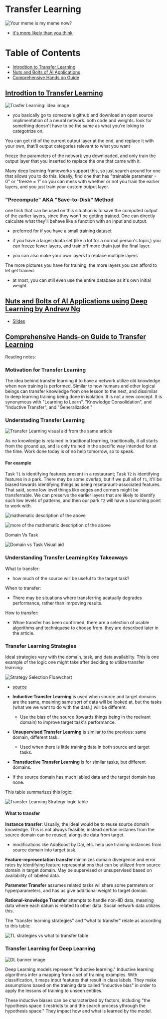 # Transfer Learning

![Your meme is my meme now?](https://cdn.imgchest.com/files/345xcw8ne87.jpg)
* [it's more likely than you think](https://www.youtube.com/watch?v=FQM13HkEfBk&index=20&list=PLkDaE6sCZn6Gl29AoE31iwdVwSG-KnDzF)

# Table of Contents

- [Introdtion to Transfer Learning](#introdtion-to-transfer-learning)
- [Nuts and Bolts of AI Applications](#nuts-and-bolts-of-ai-applications-using-deep-learning-by-andrew-ng)
- [Comprehensive Hands on Guide](#comprehensive-hands-on-guide-to-transfer-learning)


## [Introdtion to Transfer Learning](https://www.youtube.com/watch?v=FQM13HkEfBk&list=PLkDaE6sCZn6Gl29AoE31iwdVwSG-KnDzF&index=20:)

![Trasfer Learning: idea image](https://miro.medium.com/v2/resize:fit:1400/format:webp/1*Ww3AMxZeoiB84GVSRBr4Bw.png)

* you basically go to someone's github and download an open source implimentation of a neural network. both code and weights. look for something doesn't have to be the same as what you're loking to categotrize on.

You can get rid of the current output layer at the end, and replace it with your own, that'll output categories relevant to what you want

freeze the parameters of the network you downloaded, and only train the output layer that you inserted to replace the one that came with it.

Many deep learning frameworks support this, so just search around for one that allows you to do this. Ideally, find one that has "trainable parameter = 0" or "freeze = 1" so you can mess with whether or not you train the earlier layers, and you just train your custom output layer.


### "Precompute" AKA "Save-to-Disk" Method
 one trick that can be used on this situation is to save the computed output of the earlier layers, since they won't be getting trained. One can directly calculate what they'll behave like a function with an input and output.

- preferred for if you have a small training dataset

- if you have a larger ddata set (like a lot for a normal person's topic,) you can freeze fewer layers, and train off more thatn just the final layer.
- you can also make your own layers to replace multiple layers

The more pictures you have for training, the more layers you can afford to let get trained.
- at most, you can still even use the entire database as it's own initial weight.


## [Nuts and Bolts of AI Applications using Deep Learning by Andrew Ng](https://youtu.be/wjqaz6m42wU)
* [Slides](https://media.nips.cc/Conferences/2016/Slides/6203-Slides.pdf)

## [Comprehensive Hands-on Guide to Transfer Learning](https://towardsdatascience.com/a-comprehensive-hands-on-guide-to-transfer-learning-with-real-world-applications-in-deep-learning-212bf3b2f27a)
 Reading notes:

### Motivation for Transfer Learning

The idea behind transfer learning it to have a network utilize old knowledge when new training is performed. Similar to how humans and other logical beings can transfer knowledge from one lesson to the next, and dissimilar to deep learning training being done in isolation. It is not a new concept. It is synonymous with "Learning to Learn", "Knowledge Consolidation", and "Inductive Transfer", and "Generalization."


### Understading Transfer Learning

![Transfer Learning visual aid from the same article](https://miro.medium.com/v2/resize:fit:1400/format:webp/1*9GTEzcO8KxxrfutmtsPs3Q.png)

As no knowledge is retained in traditional learning, traditionally, it all starts from the ground up, and is only trained in the specific way intended for at the time. Work done today is of no help tomorrow, so to speak.

#### For example

Task `T1` is identifying features present in a restaurant; Task `T2` is identifying features in a park. There may be some overlap, but if we pull all of `T1`, it'll be biased towards identifying things as being resetaraunt-associated features. That said, some low level things like edges and corners might be transferrable. We can preserve the earlier layers that are likely to identify such low levels of patterns, and then our park `T2` will have a launching point to work with.

![mathematic description of the above](https://miro.medium.com/v2/resize:fit:1100/format:webp/1*J5GsN8izqdRR4sdxt6mwEg.png)

![more of the mathematic description of the above](https://miro.medium.com/v2/resize:fit:2000/format:webp/1*KgkqmR18XoFUkzmy-UjjKw.png)

Domain Vs Task

![Domain vs Task Visual aid](https://miro.medium.com/v2/resize:fit:1100/format:webp/1*vE8VO6isG0fSVYzgci3DuQ.png)

### Understanding Transfer Learning Key Takeaways

What to transfer:
* how much of the source will be useful to the target task?

When to transfer:
* There may be situations where transferring acatually degrades performance, rather than imrpoving results.

How to transfer:
* Whne transfer has been confirmed, there are a selection of usable algorithms and techniquese to choose from. they are described later in the article.


### Transfer Learning Strategies

Ideal strategies vary with the domain, task, and data availablity. This is one example of the logic one might take after deciding to utilize transfer learning:

![Strategy Selection Floawchart](https://miro.medium.com/v2/resize:fit:1222/format:webp/1*mEHO0-LifV7MgwXSpY9wyQ.png)
* [source](https://www.cse.ust.hk/~qyang/Docs/2009/tkde_transfer_learning.pdf)

* **Inductive Transfer Learning** is used when source and target domains are the same, meaining same sort of data will be looked at, but the tasks (what we we want to do with the data,) will be different.
  * Use the bias of the source (towards things being in the reelvant domain) to improve target task's performance.

* **Unsupervised Transfer Learning** is similar to the previous: same domain, different task.
  * Used when there is little training data in both source and target tasks.
*  **Transductive Transfer Learning** is for similar tasks, but different domains.
*  If the source domain has much labled data and the target domain has none.

This table summarizes this logic:

![Transfer Learning Strategy logic table](https://miro.medium.com/v2/resize:fit:2000/format:webp/1*ZEJeJS06czdyPwov5EbCuQ.png)

#### What to transfer

**Instance transfer**: Usually, the ideal would be to reuse source domain knowledge. This is not always feasible; instead certian instanes from the source domain can be reused, alongside data from target.

* modifications like AdaBoost by Dai, etc. help use training instances from source domain into target task.

**Feature-representation transfer** minimizes domain divergence and error rates by identifying feature representations that can be utilized from source domain in target domain. May be supervised or unsupervised based on availability of labeled data.

**Parameter Transfer** assumes related tasks wil share some parmeters or hyperparameters, and has us give additional weight to target domain.

**Rational-knowledge Transfer** attempts to handle non-IID data, meaning data where each datum is related to other data. Social network data utilizes this.

The "transfer learning strategies" and "what to transfer" relate as according to this table:

![TL strategies vs what to transfer table](https://miro.medium.com/v2/resize:fit:1400/format:webp/1*xK81ohzG-tLRKVexowUvgw.png)

### Transfer Learning for Deep Learning

![DL banner image](https://miro.medium.com/v2/resize:fit:1400/format:webp/1*nMEcHwB18CTqfY0mTd-s1g.png)

Deep Learning models represent "inductive learning." Inductive learning algorithms infer a mapping from a set of training examples. With classification, it maps input features that result in class labels. They make assumptions based on the training data called "inductive bias" in order to apply the lessons of training to unseen entities.

These inductive biases can be characterized by factors, including "the hypothesis space it restricts to and the search process ythrough the hypothesis space." They impact how and what is learned by the model.


